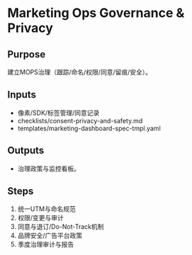 # Marketing Ops Governance & Privacy

## Purpose

建立MOPS治理（跟踪/命名/权限/同意/留痕/安全）。

## Inputs

- 像素/SDK/标签管理/同意记录
- checklists/consent-privacy-and-safety.md
- templates/marketing-dashboard-spec-tmpl.yaml

## Outputs

- 治理政策与监控看板。

## Steps

1. 统一UTM与命名规范
2. 权限/变更与审计
3. 同意与退订/Do-Not-Track机制
4. 品牌安全/广告平台政策
5. 季度治理审计与报告
